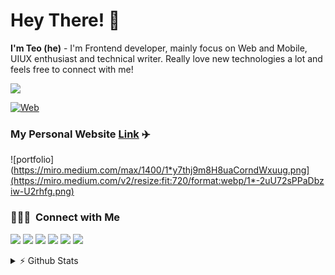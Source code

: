 
# Hey There! 👋

**I'm Teo (he)** - I'm Frontend developer, mainly focus on Web and Mobile, UIUX enthusiast and technical writer. Really love new technologies a lot and feels free to connect with me!
 
![](https://komarev.com/ghpvc/?username=WenLonG12345)

[![Web](https://skillicons.dev/icons?i=react,js,ts,nextjs,redux,scss,tailwind,androidstudio,kotlin,java,figma)](https://skillicons.dev)

### My Personal Website [Link](https://teowenlong.com/) ✈️

![portfolio](https://miro.medium.com/max/1400/1*y7thj9m8H8uaCorndWxuug.png](https://miro.medium.com/v2/resize:fit:720/format:webp/1*-2uU72sPPaDbziw-U2rhfg.png)

### 👨🏻‍💻 &nbsp;Connect with Me


<p align="left">
<a href="https://www.linkedin.com/in/teo-wen-long-19960316/ "><img src="https://img.shields.io/badge/-Teo%20Wen%20Long-0077B5?style=flat&logo=Linkedin&logoColor=white"/></a>
<a href="mailto:teowenlong0316@gmail.com"><img src="https://img.shields.io/badge/-teowenlong0316@gmail.com-D14836?style=flat&logo=Gmail&logoColor=white"/></a>
<a href="https://stackoverflow.com/users/12261890/teo"><img src="https://img.shields.io/badge/-@TeoWenLong-1877F2?style=flat&logo=Stackoverflow&logoColor=white"/></a>
<a href="https://www.freelancer.com/u/skynight1996"><img src="https://img.shields.io/badge/-@skynight1996-BD081C?style=flat&logo=Freelancer&logoColor=white"/></a>
<a href="https://www.upwork.com/freelancers/~0147258256e4f9731b"><img src="https://img.shields.io/badge/-@TeoWenLong-00B300?style=flat&logo=Upwork&logoColor=white"/></a>
<a href="https://skynight1996.medium.com/"><img src="https://img.shields.io/badge/-@Teo-000000?style=flat&logo=Medium&logoColor=white"/></a>
</p>

<details>
  <summary>⚡ Github Stats</summary>
  
  <a href="#">![Github stats](https://github-readme-stats.vercel.app/api?username=WenLonG12345&theme=tokyonight&count_private=true)</a>
  <a href="#">![Top Langs](https://github-readme-stats.vercel.app/api/top-langs/?username=WenLonG12345&layout=compact&theme=tokyonight&count_private=true)</a>
</details>
